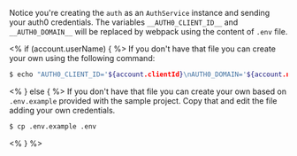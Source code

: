 Notice you're creating the `auth` as an `AuthService` instance and sending your auth0 credentials. The variables `__AUTH0_CLIENT_ID__` and `__AUTH0_DOMAIN__` will be replaced by webpack using the content of `.env` file.

<% if (account.userName) { %>
If you don't have that file you can create your own using the following command:

```bash
$ echo "AUTH0_CLIENT_ID='${account.clientId}\nAUTH0_DOMAIN='${account.namespace}'" > .env
```
<% } else { %>
If you don't have that file you can create your own based on `.env.example` provided with the sample project. Copy that and edit the file adding your own credentials.

```bash
$ cp .env.example .env
```
<% } %>
